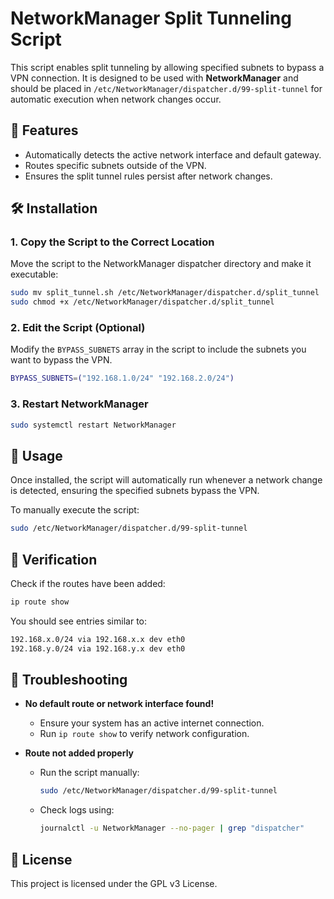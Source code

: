# NetworkManager Split Tunneling Script

This script enables split tunneling by allowing specified subnets to bypass a VPN connection. It is designed to be used with **NetworkManager** and should be placed in `/etc/NetworkManager/dispatcher.d/99-split-tunnel` for automatic execution when network changes occur.

## 📌 Features
- Automatically detects the active network interface and default gateway.
- Routes specific subnets outside of the VPN.
- Ensures the split tunnel rules persist after network changes.

## 🛠️ Installation

### 1. Copy the Script to the Correct Location
Move the script to the NetworkManager dispatcher directory and make it executable:

```bash
sudo mv split_tunnel.sh /etc/NetworkManager/dispatcher.d/split_tunnel
sudo chmod +x /etc/NetworkManager/dispatcher.d/split_tunnel
```

### 2. Edit the Script (Optional)
Modify the `BYPASS_SUBNETS` array in the script to include the subnets you want to bypass the VPN.
```bash
BYPASS_SUBNETS=("192.168.1.0/24" "192.168.2.0/24")
```

### 3. Restart NetworkManager
```bash
sudo systemctl restart NetworkManager
```

## 🚀 Usage
Once installed, the script will automatically run whenever a network change is detected, ensuring the specified subnets bypass the VPN.

To manually execute the script:
```bash
sudo /etc/NetworkManager/dispatcher.d/99-split-tunnel
```

## 🧐 Verification
Check if the routes have been added:
```bash
ip route show
```
You should see entries similar to:

```bash
192.168.x.0/24 via 192.168.x.x dev eth0
192.168.y.0/24 via 192.168.y.x dev eth0
```

## 🛑 Troubleshooting
- **No default route or network interface found!**
  - Ensure your system has an active internet connection.
  - Run `ip route show` to verify network configuration.

- **Route not added properly**
  - Run the script manually:  
    ```bash
    sudo /etc/NetworkManager/dispatcher.d/99-split-tunnel
    ```
  - Check logs using:
    ```bash
    journalctl -u NetworkManager --no-pager | grep "dispatcher"
    ```

## 📜 License
This project is licensed under the GPL v3 License.

